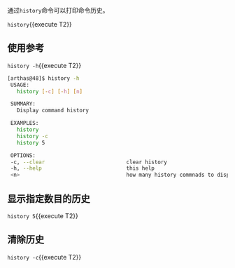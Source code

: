 
通过`history`命令可以打印命令历史。

`history`{{execute T2}}

## 使用参考

`history -h`{{execute T2}}

```bash
[arthas@48]$ history -h
 USAGE:
   history [-c] [-h] [n]

 SUMMARY:
   Display command history

 EXAMPLES:
   history
   history -c
   history 5

 OPTIONS:
 -c, --clear                          clear history
 -h, --help                           this help
 <n>                                  how many history commnads to display
```

## 显示指定数目的历史

`history 5`{{execute T2}}

## 清除历史

`history -c`{{execute T2}}
